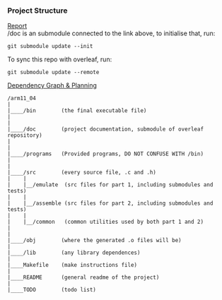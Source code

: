 ### Project Structure
[Report](https://www.overleaf.com/4289975884mvfmsjfdbbyf)\
/doc is an submodule connected to the link above, to initialise that, run:

    git submodule update --init
To sync this repo with overleaf, run:

    git submodule update --remote

[Dependency Graph & Planning](https://drive.google.com/drive/folders/1grtk0Vnl6vUNuBGqPvI5pR31Esl_z2pb?usp=sharing)

    /arm11_04
    |
    |____/bin        (the final executable file)
    |
    |
    |____/doc        (project documentation, submodule of overleaf repository)
    |
    |
    |____/programs   (Provided programs, DO NOT CONFUSE WITH /bin)
    |
    |
    |____/src        (every source file, .c and .h)
    |    |
    |    |__/emulate  (src files for part 1, including submodules and tests)
    |    |
    |    |__/assemble (src files for part 2, including submodules and tests)
    |    |
    |    |__/common   (common utilities used by both part 1 and 2)
    |
    |
    |____/obj        (where the generated .o files will be)
    |
    |____/lib        (any library dependences)
    |
    |____Makefile    (make instructions file)
    |
    |____README      (general readme of the project)
    |
    |____TODO        (todo list)
